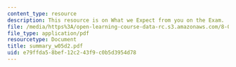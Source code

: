 ```yaml
---
content_type: resource
description: This resource is on What we Expect from you on the Exam.
file: /media/https%3A/open-learning-course-data-rc.s3.amazonaws.com/8-02-physics-ii-electricity-and-magnetism-spring-2007/e79ffda58bef12c243f9c0b5d3954d78_summary_w05d2.pdf
file_type: application/pdf
resourcetype: Document
title: summary_w05d2.pdf
uid: e79ffda5-8bef-12c2-43f9-c0b5d3954d78
---
```

